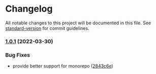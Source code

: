 # Changelog

All notable changes to this project will be documented in this file. See [standard-version](https://github.com/conventional-changelog/standard-version) for commit guidelines.

### [1.0.1](https://github.com/zxch3n/vitest-explorer/compare/v0.1.13...v1.0.1) (2022-03-30)


### Bug Fixes

* provide better support for monorepo ([2843c6e](https://github.com/zxch3n/vitest-explorer/commit/2843c6e6fa95c23558893e77fbefba004f0d475f))
